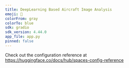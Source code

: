 ```yaml
---
title: DeepLearning Based Aircraft Image Analysis
emoji: 👀
colorFrom: gray
colorTo: blue
sdk: gradio
sdk_version: 4.44.0
app_file: app.py
pinned: false
---
```


Check out the configuration reference at https://huggingface.co/docs/hub/spaces-config-reference
